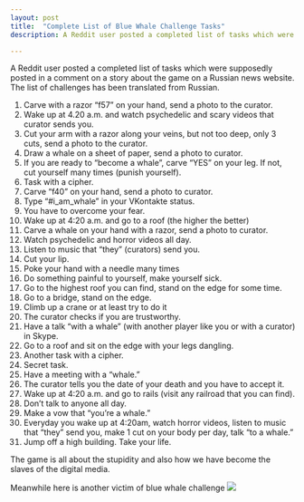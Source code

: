 ```yaml
---
layout: post
title:  "Complete List of Blue Whale Challenge Tasks"
description: A Reddit user posted a completed list of tasks which were supposedly posted in a comment on a story about the game on a Russian news website. The list of challenges has been translated from Russian.

---
```

A Reddit user posted a completed list of tasks which were supposedly posted in a comment on a story about the game on a Russian news website. The list of challenges has been translated from Russian.


1. Carve with a razor “f57” on your hand, send a photo to the curator.
1. Wake up at 4.20 a.m. and watch psychedelic and scary videos that curator sends you.
1. Cut your arm with a razor along your veins, but not too deep, only 3 cuts, send a photo to the curator.
1. Draw a whale on a sheet of paper, send a photo to curator.
1. If you are ready to “become a whale”, carve “YES” on your leg. If not, cut yourself many times (punish yourself).
1. Task with a cipher.
1. Carve “f40” on your hand, send a photo to curator.
1. Type “#i_am_whale” in your VKontakte status.
1. You have to overcome your fear.
1. Wake up at 4:20 a.m. and go to a roof (the higher the better)
1. Carve a whale on your hand with a razor, send a photo to curator.
1. Watch psychedelic and horror videos all day.
1. Listen to music that “they” (curators) send you.
1. Cut your lip.
1. Poke your hand with a needle many times
1. Do something painful to yourself, make yourself sick.
1. Go to the highest roof you can find, stand on the edge for some time.
1. Go to a bridge, stand on the edge.
1. Climb up a crane or at least try to do it
1. The curator checks if you are trustworthy.
1. Have a talk “with a whale” (with another player like you or with a curator) in Skype.
1. Go to a roof and sit on the edge with your legs dangling.
1. Another task with a cipher.
1. Secret task.
1. Have a meeting with a “whale.”
1. The curator tells you the date of your death and you have to accept it.
1. Wake up at 4:20 a.m. and go to rails (visit any railroad that you can find).
1. Don’t talk to anyone all day. 
1. Make a vow that “you’re a whale.”
1. Everyday you wake up at 4:20am, watch horror videos, listen to music that “they” send you, make 1 cut on your body per day, talk “to a whale.”
1. Jump off a high building. Take your life.

The game is all about the stupidity and also how we have become the slaves of the digital media. 

Meanwhile here is another victim of blue whale challenge 
![](https://pbs.twimg.com/media/DJW6KCEW0AAxYKC?format=jpg)
